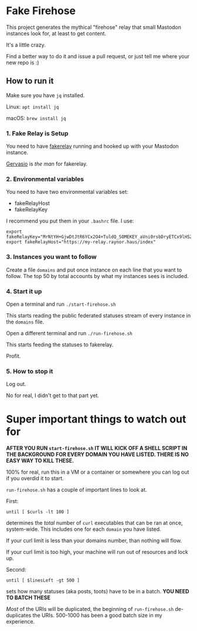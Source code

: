 # Fake Firehose
This project generates the mythical "firehose" relay that small Mastodon instances look for,
at least to get content.

It's a little crazy.

Find a better way to do it and issue a pull request, or just tell me where your new repo is :)

## How to run it

Make sure you have `jq` installed.

Linux:
`apt install jq`

macOS:
`brew install jq`

### 1. Fake Relay is Setup
You need to have [fakerelay](https://github.com/g3rv4/FakeRelay) running and hooked up with your Mastodon instance.

[Gervasio](https://mastodonte.tech/@g3rv4) is _the man_ for fakerelay.

### 2. Environmental variables
You need to have two environmental variables set:

- fakeRelayHost
- fakeRelayKey

I recommend you put them in your `.bashrc` file. I use:

```shell
export fakeRelayKey="MrNtYH+GjwDtJtR6YCx2O4+TuldQ_SOMEKEY_aVni0rsbDryETCx9lHSZmzcOAv3Y8+4LiD8bFUZbnyl4w=="
export fakeRelayHost="https://my-relay.raynor.haus/index"
```

### 3. Instances you want to follow
Create a file `domains` and put once instance on each line that you want to follow. The top 50 by total accounts by what my instances sees is included.

### 4. Start it up
Open a terminal and run `./start-firehose.sh`

This starts reading the public federated statuses stream of every instance in the `domains` file.

Open a different terminal and run `./run-firehose.sh`

This starts feeding the statuses to fakerelay.

Profit.

### 5. How to stop it
Log out.

No for real, I didn't get to that part yet.

# Super important things to watch out for
**AFTER YOU RUN `start-firehose.sh` IT WILL KICK OFF A SHELL SCRIPT IN THE BACKGROUND FOR EVERY DOMAIN YOU HAVE LISTED. THERE IS NO EASY WAY TO KILL THESE.**

100% for real, run this in a VM or a container or somewhere you can log out if you overdid it to start.

`run-firehose.sh` has a couple of important lines to look at.

First: 

`until [ $curls -lt 100 ]` 

determines the _total_ number of `curl` executables that can be ran at once, system-wide. This includes one for each `domain` you have listed.

If your curl limit is less than your domains number, than nothing will flow.

If your curl limit is too high, your machine will run out of resources and lock up.

Second: 

`until [ $linesLeft -gt 500 ]` 

sets how many statuses (aka posts, toots) have to be in a batch. **YOU NEED TO BATCH THESE** 

_Most_ of the URIs will be duplicated, the beginning of `run-firehose.sh` de-duplicates the URIs. 500-1000 has been a good batch size in my experience. 